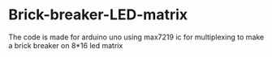 # Brick-breaker-LED-matrix
The code is made for arduino uno using max7219 ic for multiplexing to make a brick breaker on 8*16 led matrix
